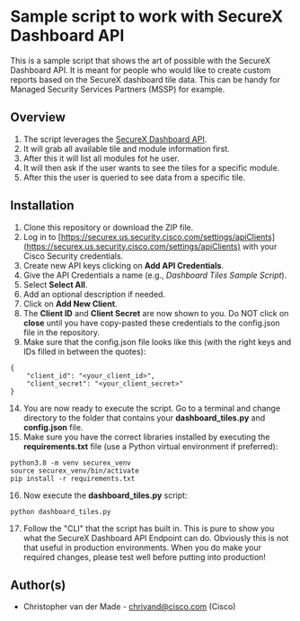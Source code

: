 # Sample script to work with SecureX Dashboard API
This is a sample script that shows the art of possible with the SecureX Dashboard API. It is meant for people who would like to create custom reports based on the SecureX dashboard tile data. This can be handy for Managed Security Services Partners (MSSP) for example.

## Overview
1. The script leverages the [SecureX Dashboard API](https://visibility.amp.cisco.com/iroh/iroh-dashboard/index.html).
2. It will grab all available tile and module information first. 
3. After this it will list all modules fot he user.
4. It will then ask if the user wants to see the tiles for a specific module.
5. After this the user is queried to see data from a specific tile.

## Installation
1. Clone this repository or download the ZIP file.
2. Log in to [https://securex.us.security.cisco.com/settings/apiClients](https://securex.us.security.cisco.com/settings/apiClients) with your Cisco Security credentials.
3. Create new API keys clicking on **Add API Credentials**.
7. Give the API Credentials a name (e.g., *Dashboard Tiles Sample Script*).
8. Select **Select All**.
9. Add an optional description if needed.
10. Click on **Add New Client**.
11. The **Client ID** and **Client Secret** are now shown to you. Do NOT click on **close** until you have copy-pasted these credentials to the config.json file in the repository.
12. Make sure that the config.json file looks like this (with the right keys and IDs filled in between the quotes):

  ```
  {
      "client_id": "<your_client_id>",
      "client_secret": "<your_client_secret>"
  }
  ```
  
14. You are now ready to execute the script. Go to a terminal and change directory to the folder that contains your **dashboard_tiles.py** and **config.json** file. 
15. Make sure you have the correct libraries installed by executing the **requirements.txt** file (use a Python virtual environment if preferred): 

  ```
  python3.8 -m venv securex_venv
  source securex_venv/bin/activate
  pip install -r requirements.txt
  ```
  
16. Now execute the **dashboard_tiles.py** script:

  ```
  python dashboard_tiles.py
  ```

17. Follow the "CLI" that the script has built in. This is pure to show you what the SecureX Dashboard API Endpoint can do. Obviously this is not that useful in production environments. When you do make your required changes, please test well before putting into production! 

## Author(s)

* Christopher van der Made - chrivand@cisco.com (Cisco)
